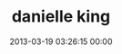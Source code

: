 ---
title: "danielle king"
date: 2013-03-19 03:26:15 00:00
permalink: /danielleking
twitter: "danielleking"
likes: [1692]
id: 1852
gravatar: "http://www.gravatar.com/avatar/79841a30bc05556acbfbcfd255ae58a8"
---